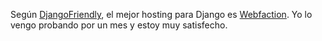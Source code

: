 <html><body><p>Según <a href="http://djangofriendly.com/">DjangoFriendly</a>, el mejor hosting para Django es <a href="http://www.webfaction.com?affiliate=zafiro">Webfaction</a>. Yo lo vengo probando por un mes y estoy muy satisfecho.</p></body></html>